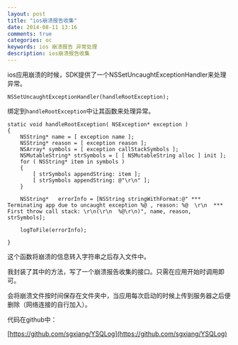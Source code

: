 ```yaml
---
layout: post
title: "ios崩溃报告收集"
date: 2014-08-11 13:16
comments: true
categories: oc
keywords: ios 崩溃报告 异常处理
description: ios崩溃报告收集
---
```


ios应用崩溃的时候，SDK提供了一个NSSetUncaughtExceptionHandler来处理异常。

`NSSetUncaughtExceptionHandler(handleRootException);`

绑定到`handleRootException`中让其函数来处理异常。

```objc
static void handleRootException( NSException* exception )
{
    NSString* name = [ exception name ];
    NSString* reason = [ exception reason ];
    NSArray* symbols = [ exception callStackSymbols ];
    NSMutableString* strSymbols = [ [ NSMutableString alloc ] init ];
    for ( NSString* item in symbols )
    {
        [ strSymbols appendString: item ];
        [ strSymbols appendString: @"\r\n" ];
    }
    
    NSString*   errorInfo = [NSString stringWithFormat:@" *** Terminating app due to uncaught exception %@ , reason: %@  \r\n  *** First throw call stack: \r\n(\r\n  %@\r\n)", name, reason, strSymbols];
    
    logToFile(errorInfo);
    
}
```
这个函数将崩溃的信息转入字符串之后存入文件中。

我封装了其中的方法，写了一个崩溃报告收集的接口。只需在应用开始时调用即可。

会将崩溃文件按时间保存在文件夹中，当应用每次启动的时候上传到服务器之后便删除（网络连接的自行加入）。

代码在github中：

[https://github.com/sgxiang/YSQLog](https://github.com/sgxiang/YSQLog)